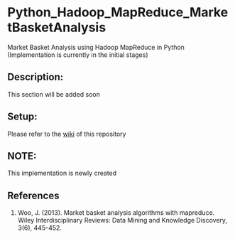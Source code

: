 # Python_Hadoop_MapReduce_MarketBasketAnalysis
Market Basket Analysis using Hadoop MapReduce in Python (Implementation is currently in the initial stages)

## Description:
This section will be added soon

## Setup:
Please refer to the [wiki](https://github.com/BurraAbhishek/Python_Hadoop_MapReduce_MarketBasketAnalysis/wiki) of this repository

## NOTE:
This implementation is newly created

## References
1. Woo, J. (2013). Market basket analysis algorithms with mapreduce. Wiley Interdisciplinary Reviews: Data Mining and Knowledge Discovery, 3(6), 445-452.
